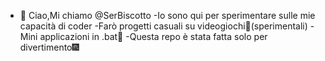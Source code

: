 - 👋 Ciao,Mi chiamo @SerBiscotto
-Io sono qui per sperimentare sulle mie capacità di coder
-Farò progetti casuali su videogiochi💾(sperimentali)
-Mini applicazioni in .bat📀
-Questa repo è stata fatta solo per divertimento🎆 

<!---
SerBiscotto/SerBiscotto is a ✨ special ✨ repository because its `README.md` (this file) appears on your GitHub profile.
You can click the Preview link to take a look at your changes.
--->
